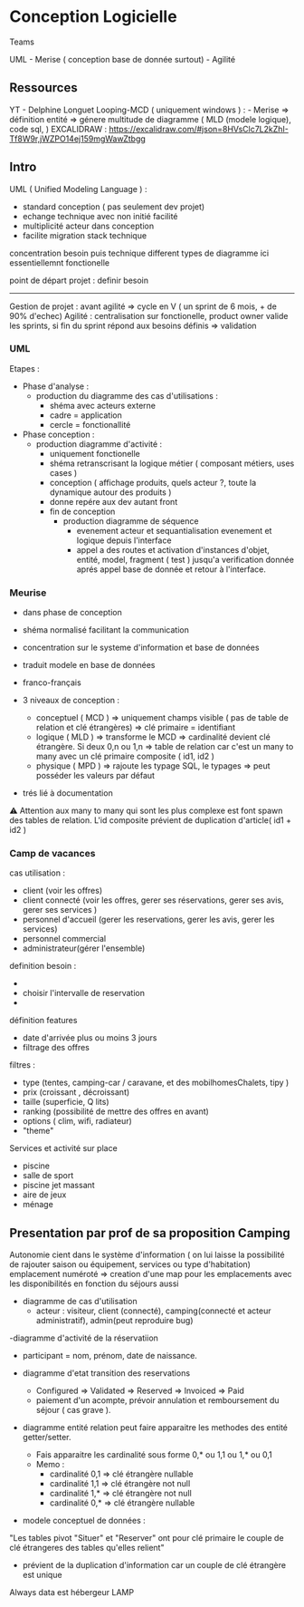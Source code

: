 # Conception Logicielle

Teams

UML - Merise ( conception base de donnée surtout) - Agilité

## Ressources

YT - Delphine Longuet
Looping-MCD ( uniquement windows ) : - Merise => définition entité => génere multitude de diagramme ( MLD (modele logique), code sql, )
EXCALIDRAW : <https://excalidraw.com/#json=8HVsClc7L2kZhI-Tf8W9r,jWZPO14ej159mgWawZtbgg>

## Intro

UML ( Unified Modeling Language ) :

- standard conception ( pas seulement dev projet)
- echange technique avec non initié facilité
- multiplicité acteur dans conception
- facilite migration stack technique

concentration besoin puis technique
different types de diagramme
ici essentiellemnt fonctionelle

point de départ projet : definir besoin

---

Gestion de projet : avant agilité => cycle en V ( un sprint de 6 mois, + de 90% d'echec)
Agilité : centralisation sur fonctionelle, product owner valide les sprints, si fin du sprint répond aux besoins définis => validation

### UML

Etapes :

- Phase d'analyse :
  - production du diagramme des cas d'utilisations :
    - shéma avec acteurs externe
    - cadre = application
    - cercle = fonctionallité
- Phase conception :
  - production diagramme d'activité :
    - uniquement fonctionelle
    - shéma retranscrisant la logique métier ( composant métiers, uses cases )
    - conception ( affichage produits, quels acteur ?, toute la dynamique autour des produits )
    - donne repére aux dev autant front
    - fin de conception
      - production diagramme de séquence
        - evenement acteur et sequantialisation evenement et logique depuis l'interface
        - appel a des routes et activation d'instances d'objet, entité, model, fragment ( test ) jusqu'a verification donnée aprés appel base de donnée et retour à l'interface.

### Meurise

- dans phase de conception
- shéma normalisé facilitant la communication

- concentration sur le systeme d'information et base de données
- traduit modele en base de données
- franco-français
- 3 niveaux de conception :
  - conceptuel ( MCD ) => uniquement champs visible ( pas de table de relation et clé étrangères) => clé primaire = identifiant
  - logique ( MLD ) => transforme le MCD => cardinalité devient clé étrangère. Si deux 0,n ou 1,n => table de relation car c'est un many to many avec un clé primaire composite ( id1, id2 )
  - physique ( MPD ) => rajoute les typage SQL, le typages => peut posséder les valeurs par défaut
- trés lié à documentation

⚠️ Attention aux many to many qui sont les plus complexe est font spawn des tables de relation. L'id composite prévient de duplication d'article( id1 + id2 )

### Camp de vacances

cas utilisation :

- client (voir les offres)
- client connecté (voir les offres, gerer ses réservations, gerer ses avis, gerer ses services )
- personnel d'accueil (gerer les reservations, gerer les avis, gerer les services)
- personnel commercial
- administrateur(gérer l'ensemble)

definition besoin :

-
- choisir l'intervalle de reservation
-

définition features

- date d'arrivée plus ou moins 3 jours
- filtrage des offres

filtres :

- type (tentes, camping-car / caravane, et des mobilhomesChalets, tipy )
- prix (croissant , décroissant)
- taille (superficie, Q lits)
- ranking (possibilité de mettre des offres en avant)
- options ( clim, wifi, radiateur)
- "theme"

Services et activité sur place

- piscine
- salle de sport
- piscine jet massant
- aire de jeux
- ménage

## Presentation par prof de sa proposition Camping

Autonomie cient dans le système d'information ( on lui laisse la possibilité de rajouter saison ou équipement, services ou type d'habitation)
emplacement numéroté => creation d'une map pour les emplacements avec les disponibilités en fonction du séjours aussi

- diagramme de cas d'utilisation
  - acteur : visiteur, client (connecté), camping(connecté et acteur administratif), admin(peut reproduire bug)

-diagramme d'activité de la réservatiion

- participant = nom, prénom, date de naissance.

- diagramme d'etat transition des reservations

  - Configured => Validated => Reserved => Invoiced => Paid
  - paiement d'un acompte, prévoir annulation et remboursement du séjour ( cas grave ).

- diagramme entité relation peut faire apparaitre les methodes des entité getter/setter.

  - Fais apparaitre les cardinalité sous forme 0,\* ou 1,1 ou 1,\* ou 0,1
  - Memo :
    - cardinalité 0,1 => clé étrangère nullable
    - cardinalité 1,1 => clé étrangère not null
    - cardinalité 1,\* => clé étrangère not null
    - cardinalité 0,\* => clé étrangère nullable

- modele conceptuel de données :

"Les tables pivot "Situer" et "Reserver" ont pour clé primaire le couple de clé étrangeres des tables qu'elles relient"

- prévient de la duplication d'information car un couple de clé étrangère est unique

Always data est hébergeur LAMP
